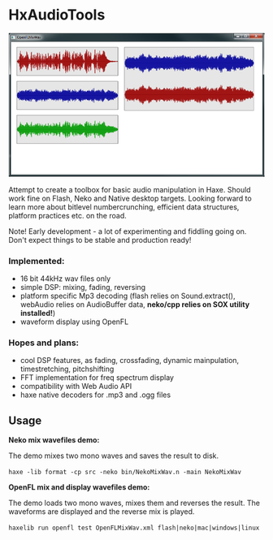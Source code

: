 # HxAudioTools

![HxAudioTools.hx](/screenshot.png?raw=true "HxAudioTools.hx")

Attempt to create a toolbox for basic audio manipulation in Haxe.
Should work fine on Flash, Neko and Native desktop targets.
Looking forward to learn more about bitlevel numbercrunching, efficient data structures, platform practices etc. on the road.

Note! Early development - a lot of experimenting and fiddling going on. Don't expect things to be stable and production ready!

### Implemented: 
- 16 bit 44kHz wav files only
- simple DSP: mixing, fading, reversing
- platform specific Mp3 decoding (flash relies on Sound.extract(), webAudio relies on AudioBuffer data, **neko/cpp relies on SOX utility installed!**)
- waveform display using OpenFL

### Hopes and plans:
- cool DSP features, as fading, crossfading, dynamic mainpulation, timestretching, pitchshifting
- FFT implementation for freq spectrum display
- compatibility with Web Audio API
- haxe native decoders for .mp3 and .ogg files

## Usage
**Neko mix wavefiles demo:**

The demo mixes two mono waves and saves the result to disk.

`haxe -lib format -cp src -neko bin/NekoMixWav.n -main NekoMixWav`
	
**OpenFL mix and display wavefiles demo:**

The demo loads two mono waves, mixes them and reverses the result.
The waveforms are displayed and the reverse mix is played.

`haxelib run openfl test OpenFLMixWav.xml flash|neko|mac|windows|linux`
